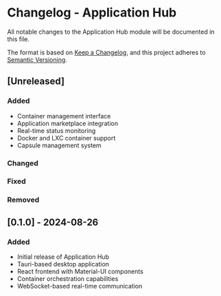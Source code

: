 # Changelog - Application Hub

All notable changes to the Application Hub module will be documented in this file.

The format is based on [Keep a Changelog](https://keepachangelog.com/en/1.0.0/),
and this project adheres to [Semantic Versioning](https://semver.org/spec/v2.0.0.html).

## [Unreleased]

### Added
- Container management interface
- Application marketplace integration
- Real-time status monitoring
- Docker and LXC container support
- Capsule management system

### Changed

### Fixed

### Removed

## [0.1.0] - 2024-08-26

### Added
- Initial release of Application Hub
- Tauri-based desktop application
- React frontend with Material-UI components
- Container orchestration capabilities
- WebSocket-based real-time communication